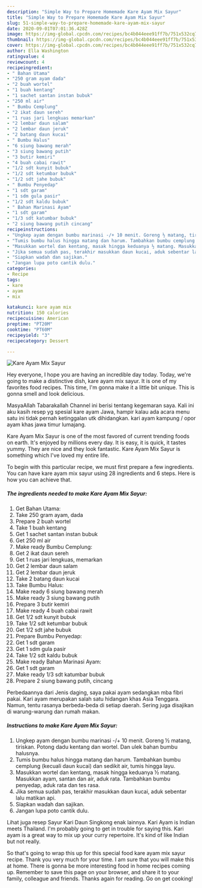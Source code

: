 ```yaml
---
description: "Simple Way to Prepare Homemade Kare Ayam Mix Sayur"
title: "Simple Way to Prepare Homemade Kare Ayam Mix Sayur"
slug: 51-simple-way-to-prepare-homemade-kare-ayam-mix-sayur
date: 2020-09-01T07:01:36.428Z
image: https://img-global.cpcdn.com/recipes/bc4b044eee91ff7b/751x532cq70/kare-ayam-mix-sayur-foto-resep-utama.jpg
thumbnail: https://img-global.cpcdn.com/recipes/bc4b044eee91ff7b/751x532cq70/kare-ayam-mix-sayur-foto-resep-utama.jpg
cover: https://img-global.cpcdn.com/recipes/bc4b044eee91ff7b/751x532cq70/kare-ayam-mix-sayur-foto-resep-utama.jpg
author: Ella Washington
ratingvalue: 4
reviewcount: 4
recipeingredient:
- " Bahan Utama"
- "250 gram ayam dada"
- "2 buah wortel"
- "1 buah kentang"
- "1 sachet santan instan bubuk"
- "250 ml air"
- " Bumbu Cemplung"
- "2 ikat daun sereh"
- "1 ruas jari lengkuas memarkan"
- "2 lembar daun salam"
- "2 lembar daun jeruk"
- "2 batang daun kucai"
- " Bumbu Halus"
- "6 siung bawang merah"
- "3 siung bawang putih"
- "3 butir kemiri"
- "4 buah cabai rawit"
- "1/2 sdt kunyit bubuk"
- "1/2 sdt ketumbar bubuk"
- "1/2 sdt jahe bubuk"
- " Bumbu Penyedap"
- "1 sdt garam"
- "1 sdm gula pasir"
- "1/2 sdt kaldu bubuk"
- " Bahan Marinasi Ayam"
- "1 sdt garam"
- "1/3 sdt katumbar bubuk"
- "2 siung bawang putih cincang"
recipeinstructions:
- "Ungkep ayam dengan bumbu marinasi -/+ 10 menit. Goreng ½ matang, tiriskan. Potong dadu kentang dan wortel. Dan ulek bahan bumbu halusnya."
- "Tumis bumbu halus hingga matang dan harum. Tambahkan bumbu cemplung (kecuali daun kucai) dan sedikit air, tumis hingga layu."
- "Masukkan wortel dan kentang, masak hingga keduanya ½ matang. Masukkan ayam, santan dan air, aduk rata. Tambahkan bumbu penyedap, aduk rata dan tes rasa."
- "Jika semua sudah pas, terakhir masukkan daun kucai, aduk sebentar lalu matikan api."
- "Siapkan wadah dan sajikan."
- "Jangan lupa poto cantik dulu."
categories:
- Recipe
tags:
- kare
- ayam
- mix

katakunci: kare ayam mix 
nutrition: 150 calories
recipecuisine: American
preptime: "PT20M"
cooktime: "PT60M"
recipeyield: "3"
recipecategory: Dessert

---
```



![Kare Ayam Mix Sayur](https://img-global.cpcdn.com/recipes/bc4b044eee91ff7b/751x532cq70/kare-ayam-mix-sayur-foto-resep-utama.jpg)

Hey everyone, I hope you are having an incredible day today. Today, we're going to make a distinctive dish, kare ayam mix sayur. It is one of my favorites food recipes. This time, I'm gonna make it a little bit unique. This is gonna smell and look delicious.

MasyaAllah Tabarakallah Channel ini berisi tentang kegemaran saya. Kali ini aku kasih resep yg spesial kare ayam Jawa, hampir kalau ada acara menu satu ini tidak pernah ketinggalan utk dihidangkan. kari ayam kampung / opor ayam khas jawa timur lumajang.

Kare Ayam Mix Sayur is one of the most favored of current trending foods on earth. It's enjoyed by millions every day. It is easy, it is quick, it tastes yummy. They are nice and they look fantastic. Kare Ayam Mix Sayur is something which I've loved my entire life.


To begin with this particular recipe, we must first prepare a few ingredients. You can have kare ayam mix sayur using 28 ingredients and 6 steps. Here is how you can achieve that.

<!--inarticleads1-->

##### The ingredients needed to make Kare Ayam Mix Sayur:

1. Get  Bahan Utama:
1. Take 250 gram ayam, dada
1. Prepare 2 buah wortel
1. Take 1 buah kentang
1. Get 1 sachet santan instan bubuk
1. Get 250 ml air
1. Make ready  Bumbu Cemplung:
1. Get 2 ikat daun sereh
1. Get 1 ruas jari lengkuas, memarkan
1. Get 2 lembar daun salam
1. Get 2 lembar daun jeruk
1. Take 2 batang daun kucai
1. Take  Bumbu Halus:
1. Make ready 6 siung bawang merah
1. Make ready 3 siung bawang putih
1. Prepare 3 butir kemiri
1. Make ready 4 buah cabai rawit
1. Get 1/2 sdt kunyit bubuk
1. Take 1/2 sdt ketumbar bubuk
1. Get 1/2 sdt jahe bubuk
1. Prepare  Bumbu Penyedap:
1. Get 1 sdt garam
1. Get 1 sdm gula pasir
1. Take 1/2 sdt kaldu bubuk
1. Make ready  Bahan Marinasi Ayam:
1. Get 1 sdt garam
1. Make ready 1/3 sdt katumbar bubuk
1. Prepare 2 siung bawang putih, cincang


Perbedaannya dari Jenis daging, saya pakai ayam sedangkan mba fibri pakai. Kari ayam merupakan salah satu hidangan khas Asia Tenggara. Namun, tentu rasanya berbeda-beda di setiap daerah. Sering juga disajikan di warung-warung dan rumah makan. 

<!--inarticleads2-->

##### Instructions to make Kare Ayam Mix Sayur:

1. Ungkep ayam dengan bumbu marinasi -/+ 10 menit. Goreng ½ matang, tiriskan. Potong dadu kentang dan wortel. Dan ulek bahan bumbu halusnya.
1. Tumis bumbu halus hingga matang dan harum. Tambahkan bumbu cemplung (kecuali daun kucai) dan sedikit air, tumis hingga layu.
1. Masukkan wortel dan kentang, masak hingga keduanya ½ matang. Masukkan ayam, santan dan air, aduk rata. Tambahkan bumbu penyedap, aduk rata dan tes rasa.
1. Jika semua sudah pas, terakhir masukkan daun kucai, aduk sebentar lalu matikan api.
1. Siapkan wadah dan sajikan.
1. Jangan lupa poto cantik dulu.


Lihat juga resep Sayur Kari Daun Singkong enak lainnya. Kari Ayam is Indian meets Thailand. I&#39;m probably going to get in trouble for saying this. Kari ayam is a great way to mix up your curry repertoire. It&#39;s kind of like Indian but not really. 

So that's going to wrap this up for this special food kare ayam mix sayur recipe. Thank you very much for your time. I am sure that you will make this at home. There is gonna be more interesting food in home recipes coming up. Remember to save this page on your browser, and share it to your family, colleague and friends. Thanks again for reading. Go on get cooking!
